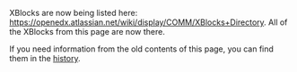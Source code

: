 XBlocks are now being listed here: <https://openedx.atlassian.net/wiki/display/COMM/XBlocks+Directory>.  All of the XBlocks from this page are now there.

If you need information from the old contents of this page, you can find them in the [history](https://github.com/edx/edx-platform/wiki/List-of-XBlocks/_history).
